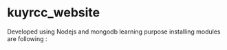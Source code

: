 # kuyrcc_website
Developed using Nodejs and mongodb
learning purpose
 installing modules are following :
